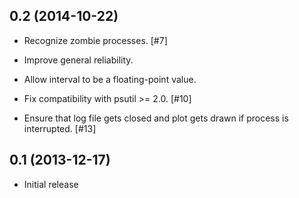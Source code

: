 0.2 (2014-10-22)
----------------

- Recognize zombie processes. [#7]

- Improve general reliability.

- Allow interval to be a floating-point value.

- Fix compatibility with psutil >= 2.0. [#10]

- Ensure that log file gets closed and plot gets drawn if process is
  interrupted. [#13]

0.1 (2013-12-17)
----------------

- Initial release
